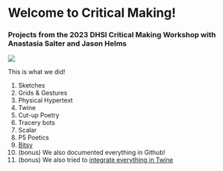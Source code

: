 # Welcome to Critical Making!

### Projects from the 2023 DHSI Critical Making Workshop with Anastasia Salter and Jason Helms

![](https://media.giphy.com/media/v1.Y2lkPTc5MGI3NjExY2M3MTdmMTMxODgyZDIzOTU5YzU0ZGUyNjlkMDZkZWEzMjI3MGE5NSZlcD12MV9pbnRlcm5hbF9naWZzX2dpZklkJmN0PWc/Gb2KFjzztNo1W/giphy.gif)

This is what we did!

1. Sketches
2. Grids & Gestures
3. Physical Hypertext
4. Twine
5. Cut-up Poetry
6. Tracery bots
7. Scalar
8. P5 Poetics
9. [Bitsy](https://gabjohar.github.io/sillyoracle/bitsy-games/the_fleshy_one.html)
10. (bonus) We also documented everything in Github!
11. (bonus) We also tried to [integrate everything in Twine](https://gabjohar.github.io/sillyoracle/twine-integration-cm.html)
